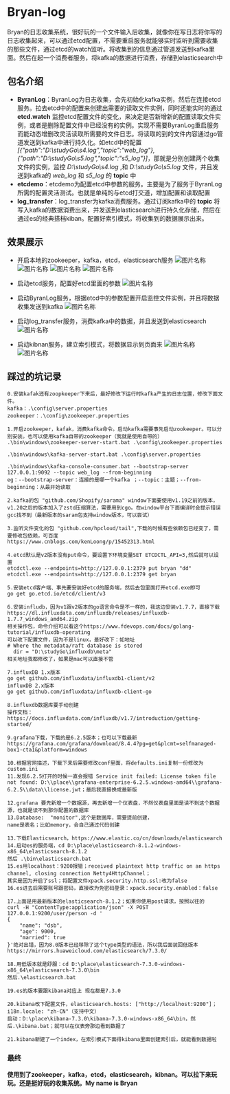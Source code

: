 # Bryan-log
Bryan的日志收集系统，很好玩的一个文件输入后收集，就像你在写日志将你写的日志收集起来，可以通过etcd配置，不需要重启服务就能够实时监听到需要收集的那些文件，通过etcd的watch监听。将收集到的信息通过管道发送到kafka里面。然后在起一个消费者服务，将kafka的数据进行消费，存储到elasticsearch中

## 包名介绍
* **ByranLog**：ByranLog为日志收集，会先初始化kafka实例，然后在连接etcd服务。拉去etcd中的配置来创建出需要的读取文件实例，同时还能实时的通过 __etcd.watch__ 监控etcd配置文件的变化，来决定是否新增新的配置读取文件实例，或者是删除配置文件中已经没有的实例。实现不需要ByranLog重启服务而能动态增删改灵活读取所需要的文件日志。将读取的到的文件内容通过go管道发送到kafka中进行持久化。如etcd中的配置 *[{"path":"D:\\studyGo\\s4.log","topic":"web_log"},{"path":"D:\\studyGo\\s5.log","topic":"s5_log"}]*，那就是分别创建两个收集文件的实例，监控 _D:\\studyGo\\s4.log_ ,和 _D:\\studyGo\\s5.log_ 文件，并且发送到kafka的 _web_log_ 和 _s5_log_ 的 __topic__ 中  
* **etcdemo**：etcdemo为配置etcd中参数的服务。主要是为了服务于ByranLog所需的配置灵活测试。也就是单纯的与etcd打交道，增加配置和读取配置   
* **log_transfer**：log_transfer为kafka消费服务。通过订阅kafka中的 __topic__ 将写入kafka的数据消费出来，并发送到elasticsearch进行持久化存储，然后在通过es的经典搭档kiban。配置好索引模式，将收集到的数据展示出来。  

## 效果展示
* 开启本地的zookeeper，kafka，etcd，elasticsearch服务
![图片名称](https://github.com/chenjiahui-xxz/IMG/blob/main/zookeeper.png)  
![图片名称](https://github.com/chenjiahui-xxz/IMG/blob/main/kafka.png) 
![图片名称](https://github.com/chenjiahui-xxz/IMG/blob/main/etcd.png) 
![图片名称](https://github.com/chenjiahui-xxz/IMG/blob/main/elasticsearch.png) 

* 启动etcd服务，配置好etcd里面的参数
![图片名称](https://github.com/chenjiahui-xxz/IMG/blob/main/etcddemo.png)

* 启动ByranLog服务，根据etcd中的参数配置开启监控文件实例，并且将数据收集发送到kafka
![图片名称](https://github.com/chenjiahui-xxz/IMG/blob/main/runBryanLog.png)

* 启动log_transfer服务，消费kafka中的数据，并且发送到elasticsearch
![图片名称](https://github.com/chenjiahui-xxz/IMG/blob/main/runConsume.png)

* 启动kibnan服务，建立索引模式，将数据显示到页面来
![图片名称](https://github.com/chenjiahui-xxz/IMG/blob/main/kibnan.png)
![图片名称](https://github.com/chenjiahui-xxz/IMG/blob/main/kibnanShow.png)

## 踩过的坑记录
```
0.安装kafak还有zoopkeeper下来后，最好修改下运行时kafka产生的日志位置，修改下面文件。
kafka：.\config\server.properties
zookeeper：.\config\zookeeper.properties

1.开启zookeeper，kafak，消费kafka命令。启动kafka需要事先启动zookeeper。可以分别安装。也可以使用kafka自带的zookeeper（我就是使用自带的）
.\bin\windows\zookeeper-server-start.bat .\config\zookeeper.properties

.\bin\windows\kafka-server-start.bat .\config\server.properties

.\bin\windows\kafka-console-consumer.bat --bootstrap-server 127.0.0.1:9092 --topic web_log --from-beginning
eg：--bootstrap-server：连接的是哪一个kafka ；--topic：主题；--from-beginning：从最开始读取

2.kafka的包 "github.com/Shopify/sarama" window下面要使用v1.19之前的版本，
v1.20之后的版本加入了zstd压缩算法，需要用到cgo。在window平台下面编译时会提示错误gcc找不到（最新版本的saram包支持window版本，可以尝试）

3.监听文件变化的包 "github.com/hpcloud/tail",下载的时候有些依赖包已经变了，需要修改包依赖，可百度
https://www.cnblogs.com/kenLoong/p/15452313.html

4.etcd默认是v2版本没有put命令，要设置下环境变量SET ETCDCTL_API=3,然后就可以设置
etcdctl.exe --endpoints=http://127.0.0.1:2379 put bryan "dd"
etcdctl.exe --endpoints=http://127.0.0.1:2379 get bryan

5.安装etcd客户端、事先要安装好etcd的服务端，然后去包里面打开etcd.exe即可
go get go.etcd.io/etcd/client/v3

6.安装infludb，因为v1跟v2版本的go语言命令是不一样的，我这边安装v1.7.7，直接下载
https://dl.influxdata.com/influxdb/releases/influxdb-1.7.7_windows_amd64.zip
相关操作包，命令介绍可以看这个https://www.fdevops.com/docs/golang-tutorial/influxdb-operating
可以改下配置文件，因为不是linux，最好改下：如地址
# Where the metadata/raft database is stored
  dir = "D:\studyGo\influxdb\meta"
相关地址我都修改了，如果是mac可以直接不管

7.influxDB 1.x版本
go get github.com/influxdata/influxdb1-client/v2
influxDB 2.x版本
go get github.com/influxdata/influxdb-client-go

8.influxdb数据库要手动创建
操作文档：https://docs.influxdata.com/influxdb/v1.7/introduction/getting-started/

9.grafana下载，下载的是6.2.5版本；也可以下载最新
https://grafana.com/grafana/download/8.4.4?pg=get&plcmt=selfmanaged-box1-cta1&platform=windows

10.根据官网描述，下载下来后需要修改conf里面，将defaults.ini复制一份修改为custom.ini
11.发现6.2.5打开的时候一直会报错 Service init failed: License token file not found: D:\\place\\grafana-enterprise-6.2.5.windows-amd64\\grafana-6.2.5\\data\\license.jwt；最后我直接换成最新版

12.grafana 要先新增一个数据源，再去新增一个仪表盘，不然仪表盘里面是读不到这个数据源，也就是读不到那你配置的数据库
13.Database:  "monitor",这个是数据库，需要提前创建，
name是表名；比如memory，会自己通过代码创建

13.下载Elasticsearch，https://www.elastic.co/cn/downloads/elasticsearch
14.启动es的服务端，cd D:\place\elasticsearch-8.1.2-windows-x86_64\elasticsearch-8.1.2
然后 .\bin\elasticsearch.bat
15.es用localhost：9200报错；received plaintext http traffic on an https channel, closing connection Netty4HttpChannel；
其实是因为开启了ssl；将配置文件xpack.security.http.ssl:改为false
16.es进去后需要账号跟密码，直接改为免密码登录：xpack.security.enabled：false

17.上面是用最新版本的elasticsearch-8.1.2；如果你使用post请求，按照以往的
curl -H "ContentType:application/json" -X POST 127.0.0.1:9200/user/person -d '
{
	"name": "dsb",
	"age": 9000,
	"married": true
}'绝对出错，因为8.0版本已经移除了这个type类型的语法，所以我后面装回低版本
https://mirrors.huaweicloud.com/elasticsearch/7.3.0/

18.用低版本就是舒服：cd D:\place\elasticsearch-7.3.0-windows-x86_64\elasticsearch-7.3.0\bin
然后.\elasticsearch.bat

19.es的版本要跟kibana对应上 现在都是7.3.0

20.kibana改下配置文件，elasticsearch.hosts: ["http://localhost:9200"]；i18n.locale: "zh-CN"（支持中文）
启动：D:\place\kibana-7.3.0\kibana-7.3.0-windows-x86_64\bin，然后.\kibana.bat；就可以在仪表旁那边看到数据了

21.kibana新建了一个index，在索引模式下面得kibana里面创建索引后，就能看到数据啦
```

### 最终
**使用到了zookeeper，kafka，etcd，elasticsearch，kibnan。可以拉下来玩玩。还是挺好玩的收集系统。My name is Bryan**
